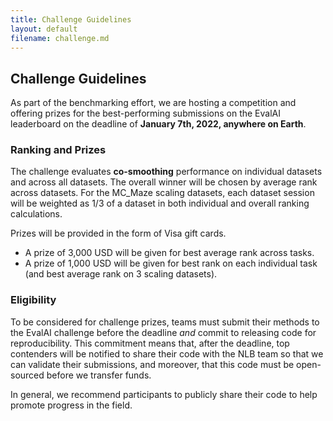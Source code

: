 ```yaml
---
title: Challenge Guidelines
layout: default
filename: challenge.md
---
```


## Challenge Guidelines

As part of the benchmarking effort, we are hosting a competition and offering prizes for the best-performing submissions on the EvalAI leaderboard on the deadline of **January 7th, 2022, anywhere on Earth**.
 <!-- and will be funded by the SNEL Lab at Emory. -->

### Ranking and Prizes

The challenge evaluates **co-smoothing** performance on individual datasets and across all datasets. The overall winner will be chosen by average rank across datasets. For the MC_Maze scaling datasets, each dataset session will be weighted as 1/3 of a dataset in both individual and overall ranking calculations.

Prizes will be provided in the form of Visa gift cards.
- A prize of 3,000 USD will be given for best average rank across tasks.
- A prize of 1,000 USD will be given for best rank on each individual task (and best average rank on 3 scaling datasets).

### Eligibility

To be considered for challenge prizes, teams must submit their methods to the EvalAI challenge before the deadline *and* commit to releasing code for reproducibility. This commitment means that, after the deadline, top contenders will be notified to share their code with the NLB team so that we can validate their submissions, and moreover, that this code must be open-sourced before we transfer funds.

In general, we recommend participants to publicly share their code to help promote progress in the field.



